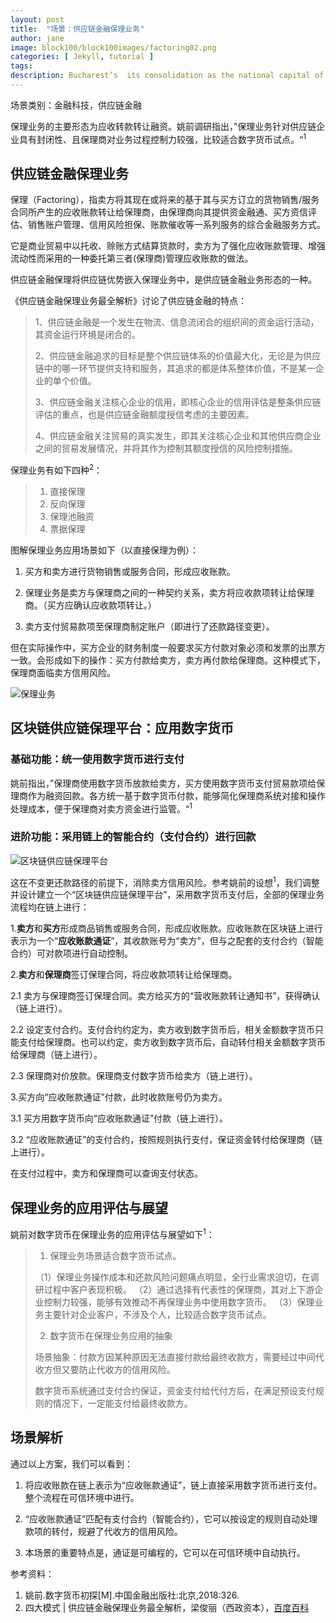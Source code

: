 ```yaml
---
layout: post
title:  "场景：供应链金融保理业务"
author: jane
image: block100/block100images/factoring02.png
categories: [ Jekyll, tutorial ]
tags: 
description: Bucharest’s  its consolidation as the national capital of Romania late in the 19th century. First mentioned as the “Citadel of București” in 1459, it became the residence of the famous Wallachian prince Vlad III the Impaler. # Add post description (optional)
---
```

场景类别：金融科技，供应链金融

保理业务的主要形态为应收转款转让融资。姚前调研指出，”保理业务针对供应链企业具有封闭性、且保理商对业务过程控制力较强，比较适合数字货币试点。“<sup>1</sup>

## 供应链金融保理业务

保理（Factoring），指卖方将其现在或将来的基于其与买方订立的货物销售/服务合同所产生的应收账款转让给保理商，由保理商向其提供资金融通、买方资信评估、销售账户管理、信用风险担保、账款催收等一系列服务的综合金融服务方式。

它是商业贸易中以托收、赊账方式结算货款时，卖方为了强化应收账款管理、增强流动性而采用的一种委托第三者(保理商)管理应收账款的做法。

供应链金融保理将供应链优势嵌入保理业务中，是供应链金融业务形态的一种。

《供应链金融保理业务最全解析》讨论了供应链金融的特点：

> 1、供应链金融是一个发生在物流、信息流闭合的组织间的资金运行活动，其资金运行环境是闭合的。
> 
> 2、供应链金融追求的目标是整个供应链体系的价值最大化，无论是为供应链中的哪一环节提供支持和服务，其追求的都是体系整体价值，不是某一企业的单个价值。
> 
> 3、供应链金融关注核心企业的信用，即核心企业的信用评估是整条供应链评估的重点，也是供应链金融额度授信考虑的主要因素。
> 
> 4、供应链金融关注贸易的真实发生，即其关注核心企业和其他供应商企业之间的贸易发展情况，并将其作为控制其额度授信的风险控制措施。

保理业务有如下四种<sup>2</sup>：

> 1. 直接保理
> 2. 反向保理
> 3. 保理池融资
> 4. 票据保理

图解保理业务应用场景如下（以直接保理为例）：

1. 买方和卖方进行货物销售或服务合同，形成应收账款。

2. 保理业务是卖方与保理商之间的一种契约关系，卖方将应收款项转让给保理商。（买方应确认应收款项转让。）

3. 卖方支付贸易款项至保理商制定账户（即进行了还款路径变更）。

但在实际操作中，买方企业的财务制度一般要求买方付款对象必须和发票的出票方一致。会形成如下的操作：买方付款给卖方，卖方再付款给保理商。这种模式下，保理商面临卖方信用风险。

![保理业务](/block100/block100images/factoring01.png)

## 区块链供应链保理平台：应用数字货币

### 基础功能：统一使用数字货币进行支付

姚前指出，”保理商使用数字货币放款给卖方，买方使用数字货币支付贸易款项给保理商作为融资回款。各方统一基于数字货币付款，能够简化保理商系统对接和操作处理成本，便于保理商对卖方资金进行监管。“<sup>1</sup>

### 进阶功能：采用链上的智能合约（支付合约）进行回款

![区块链供应链保理平台](/block100/block100images/factoring02.png)

这在不变更还款路径的前提下，消除卖方信用风险。参考姚前的设想<sup>1</sup>，我们调整并设计建立一个“区块链供应链保理平台”，采用数字货币支付后，全部的保理业务流程均在链上进行：

1.**卖方**和**买方**形成商品销售或服务合同，形成应收账款。应收账款在区块链上进行表示为一个“**应收账款通证**”，其收款账号为“卖方”，但与之配套的支付合约（智能合约）可对款项进行自动控制。

2.**卖方**和**保理商**签订保理合同，将应收款项转让给保理商。

2.1 卖方与保理商签订保理合同。卖方给买方的“营收账款转让通知书”，获得确认（链上进行）。

2.2  设定支付合约。支付合约约定为，卖方收到数字货币后，相关金额数字货币只能支付给保理商。也可以约定，卖方收到数字货币后，自动转付相关金额数字货币给保理商（链上进行）。

2.3 保理商对价放款。保理商支付数字货币给卖方（链上进行）。

3.买方向“应收账款通证”付款，此时收款账号仍为卖方。

3.1 买方用数字货币向“应收账款通证”付款（链上进行）。

3.2 “应收账款通证”的支付合约，按照规则执行支付，保证资金转付给保理商（链上进行）。

在支付过程中，卖方和保理商可以查询支付状态。

## 保理业务的应用评估与展望

姚前对数字货币在保理业务的应用评估与展望如下<sup>1</sup>：

> 1. 保理业务场景适合数字货币试点。
> 
> （1）保理业务操作成本和还款风险问题痛点明显，全行业需求迫切，在调研过程中客户表现积极。
> （2）通过选择有代表性的保理商，其对上下游企业控制力较强，能够有效推动不再保理业务中使用数字货币。
> （3）保理业务主要针对企业客户，不涉及个人，比较适合数字货币试点。
> 
> 2. 数字货币在保理业务应用的抽象
> 
> 场景抽象：付款方因某种原因无法直接付款给最终收款方，需要经过中间代收方但又要防止代收方的信用风险。
> 
> 数字货币系统通过支付合约保证，资金支付给代付方后，在满足预设支付规则的情况下，一定能支付给最终收款方。

## 场景解析

通过以上方案，我们可以看到：

1. 将应收账款在链上表示为“应收账款通证”，链上直接采用数字货币进行支付。整个流程在可信环境中进行。

2. “应收账款通证”匹配有支付合约（智能合约），它可以按设定的规则自动处理款项的转付，规避了代收方的信用风险。

3. 本场景的重要特点是，通证是可编程的，它可以在可信环境中自动执行。 

参考资料：
1. 姚前.数字货币初探[M].中国金融出版社:北京,2018:326.
2. 四大模式 | 供应链金融保理业务最全解析，梁俊丽（西政资本），[百度百科](https://baike.baidu.com/tashuo/browse/content?id=e8676af1bd25b8b8aa1c6280&lemmaId=3047248)